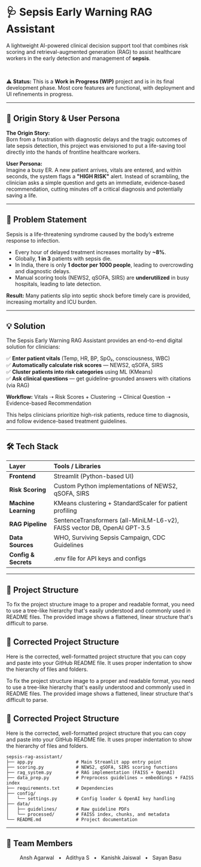# 🩺 Sepsis Early Warning RAG Assistant

A lightweight AI-powered clinical decision support tool that combines risk scoring and retrieval-augmented generation (RAG) to assist healthcare workers in the early detection and management of **sepsis**.

<br>

⚠️ **Status:** This is a **Work in Progress (WIP)** project and is in its final development phase. Most core features are functional, with deployment and UI refinements in progress.

---

## 🌟 Origin Story & User Persona  

**The Origin Story:**  
Born from a frustration with diagnostic delays and the tragic outcomes of late sepsis detection, this project was envisioned to put a life-saving tool directly into the hands of frontline healthcare workers.  

**User Persona:**  
Imagine a busy ER. A new patient arrives, vitals are entered, and within seconds, the system flags a **"HIGH RISK"** alert. Instead of scrambling, the clinician asks a simple question and gets an immediate, evidence-based recommendation, cutting minutes off a critical diagnosis and potentially saving a life.

---

## 🚨 Problem Statement

Sepsis is a life-threatening syndrome caused by the body’s extreme response to infection.

* Every hour of delayed treatment increases mortality by **~8%**.
* Globally, **1 in 3** patients with sepsis die.
* In India, there is only **1 doctor per 1000 people**, leading to overcrowding and diagnostic delays.
* Manual scoring tools (NEWS2, qSOFA, SIRS) are **underutilized** in busy hospitals, leading to late detection.

**Result:** Many patients slip into septic shock before timely care is provided, increasing mortality and ICU burden.

---

## 💡 Solution

The Sepsis Early Warning RAG Assistant provides an end-to-end digital solution for clinicians:

✅ **Enter patient vitals** (Temp, HR, BP, SpO₂, consciousness, WBC)  
✅ **Automatically calculate risk scores** — NEWS2, qSOFA, SIRS  
✅ **Cluster patients into risk categories** using ML (KMeans)  
✅ **Ask clinical questions** — get guideline-grounded answers with citations (via RAG)

**Workflow:** Vitals ➝ Risk Scores + Clustering ➝ Clinical Question ➝ Evidence-based Recommendation

This helps clinicians prioritize high-risk patients, reduce time to diagnosis, and follow evidence-based treatment guidelines.

---

## 🛠 Tech Stack

| Layer | Tools / Libraries |
| :--- | :--- |
| **Frontend** | Streamlit (Python-based UI) |
| **Risk Scoring** | Custom Python implementations of NEWS2, qSOFA, SIRS |
| **Machine Learning** | KMeans clustering + StandardScaler for patient profiling |
| **RAG Pipeline** | SentenceTransformers (all-MiniLM-L6-v2), FAISS vector DB, OpenAI GPT-3.5 |
| **Data Sources** | WHO, Surviving Sepsis Campaign, CDC Guidelines |
| **Config & Secrets** | .env file for API keys and configs |

---

## 📂 Project Structure

To fix the project structure image to a proper and readable format, you need to use a tree-like hierarchy that's easily understood and commonly used in README files. The provided image shows a flattened, linear structure that's difficult to parse.

## 📂 Corrected Project Structure

Here is the corrected, well-formatted project structure that you can copy and paste into your GitHub README file. It uses proper indentation to show the hierarchy of files and folders.

To fix the project structure image to a proper and readable format, you need to use a tree-like hierarchy that's easily understood and commonly used in README files. The provided image shows a flattened, linear structure that's difficult to parse.

## 📂 Corrected Project Structure

Here is the corrected, well-formatted project structure that you can copy and paste into your GitHub README file. It uses proper indentation to show the hierarchy of files and folders.

```
sepsis-rag-assistant/
├── app.py                # Main Streamlit app entry point
├── scoring.py            # NEWS2, qSOFA, SIRS scoring functions
├── rag_system.py         # RAG implementation (FAISS + OpenAI)
├── data_prep.py          # Preprocess guidelines → embeddings + FAISS index
├── requirements.txt      # Dependencies
├── config/
│   └── settings.py       # Config loader & OpenAI key handling
├── data/
│   ├── guidelines/       # Raw guideline PDFs
│   └── processed/        # FAISS index, chunks, and metadata
└── README.md             # Project documentation
```

---
## 👥 Team Members

<p align="center">
    <span>Ansh Agarwal</span> &nbsp; &bull; &nbsp; <span>Adithya S</span> &nbsp; &bull; &nbsp; <span>Kanishk Jaiswal</span> &nbsp; &bull; &nbsp; <span>Sayan Basu</span>
</p>
